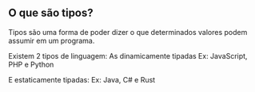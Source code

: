 ## O que são tipos?
Tipos são uma forma de poder dizer o que determinados valores podem assumir em um programa.

Existem 2 tipos de linguagem:
As dinamicamente tipadas
Ex: JavaScript, PHP e Python

E estaticamente tipadas:
Ex: Java, C# e Rust
